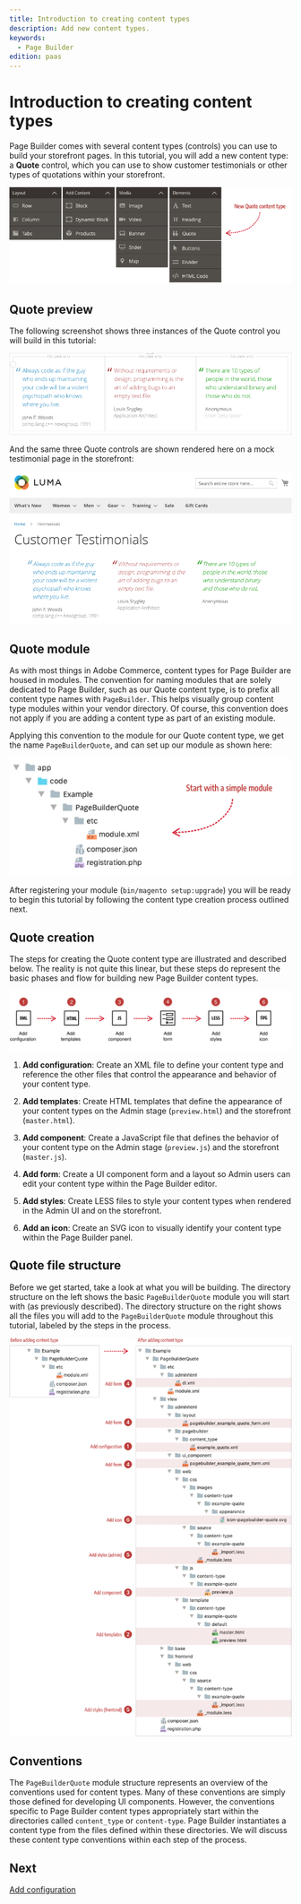```yaml
---
title: Introduction to creating content types
description: Add new content types.
keywords:
  - Page Builder
edition: paas
---
```


# Introduction to creating content types

Page Builder comes with several content types (controls) you can use to build your storefront pages. In this tutorial, you will add a new content type: a **Quote** control, which you can use to show customer testimonials or other types of quotations within your storefront.

![Page Builder Content Types](../../../_images/page-builder/panel-horizontal.png)

## Quote preview

The following screenshot shows three instances of the Quote control you will build in this tutorial:

![QuoteTypeDisplay](../../../_images/page-builder/AdminTestimonials.png)

And the same three Quote controls are shown rendered here on a mock testimonial page in the storefront:

![StorefrontTestimonials](../../../_images/page-builder/StorefrontTestimonials.png)

## Quote module

As with most things in Adobe Commerce, content types for Page Builder are housed in modules. The convention for naming modules that are solely dedicated to Page Builder, such as our Quote content type, is to prefix all content type names with `PageBuilder`. This helps visually group content type modules within your vendor directory. Of course, this convention does not apply if you are adding a content type as part of an existing module.

Applying this convention to the module for our Quote content type, we get the name `PageBuilderQuote`, and can set up our module as shown here:

![Minimum module structure](../../../_images/page-builder/module-minimum-structure.png)

After registering your module (`bin/magento setup:upgrade`) you will be ready to begin this tutorial by following the content type creation process outlined next.

## Quote creation

The steps for creating the Quote content type are illustrated and described below. The reality is not quite this linear, but these steps do represent the basic phases and flow for building new Page Builder content types.

![Creating Custom Content Types](../../../_images/page-builder/content-type-overview.svg)

1. **Add configuration**: Create an XML file to define your content type and reference the other files that control the appearance and behavior of your content type.

1. **Add templates**: Create HTML templates that define the appearance of your content types on the Admin stage (`preview.html`) and the storefront (`master.html`).

1. **Add component**: Create a JavaScript file that defines the behavior of your content type on the Admin stage (`preview.js`) and the storefront (`master.js`).

1. **Add form**: Create a UI component form and a layout so Admin users can edit your content type within the Page Builder editor.

1. **Add styles**: Create LESS files to style your content types when rendered in the Admin UI and on the storefront.

1. **Add an icon**: Create an SVG icon to visually identify your content type within the Page Builder panel.

## Quote file structure

Before we get started, take a look at what you will be building. The directory structure on the left shows the basic `PageBuilderQuote` module you will start with (as previously described). The directory structure on the right shows all the files you will add to the `PageBuilderQuote` module throughout this tutorial, labeled by the steps in the process.

![Before and after content type](../../../_images/page-builder/content-type-files.png)

## Conventions

The `PageBuilderQuote` module structure represents an overview of the conventions used for content types. Many of these conventions are simply those defined for developing UI components. However, the conventions specific to Page Builder content types appropriately start within the directories called `content_type` or `content-type`. Page Builder instantiates a content type from the files defined within these directories. We will discuss these content type conventions within each step of the process.

## Next

[Add configuration](add-configuration.md)

